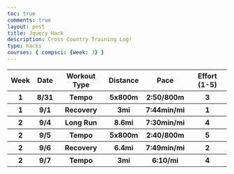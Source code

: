 ```yaml
---
toc: true
comments: true
layout: post
title: Jquery Hack
description: Cross Country Training Log!
type: hacks
courses: { compsci: {week: 3} }
---
```


<!-- load jQuery and DataTables output style and scripts -->
<head>
    <link rel="stylesheet" type="text/css" href="https://cdn.datatables.net/1.13.4/css/jquery.dataTables.min.css">
    <script type="text/javascript" language="javascript" src="https://code.jquery.com/jquery-3.6.0.min.js"></script>
    <script>var define = null;</script>
    <script type="text/javascript\" language="javascript" src="https://cdn.datatables.net/1.13.4/js/jquery.dataTables.min.js"></script>
</head>

<body>
    <table id="demo" class="table">
        <thead>
            <tr>
                <th>Week</th>
                <th>Date</th>
                <th>Workout Type</th>
                <th>Distance</th>
                <th>Pace</th>
                <th>Effort (1-5)</th>
            </tr>
        </thead>
        <tbody>
            <tr>
                <th>1</th>
                <th>8/31</th>
                <th>Tempo</th>
                <th>5x800m</th>
                <th>2:50/800m</th>
                <th>3</th>
            </tr>
            <tr>
                <th>1</th>
                <th>9/1</th>
                <th>Recovery</th>
                <th>3mi</th>
                <th>7:44min/mi</th>
                <th>1</th>
            </tr>
            <tr>
                <th>2</th>
                <th>9/4</th>
                <th>Long Run</th>
                <th>8.6mi</th>
                <th>7:30min/mi</th>
                <th>4</th>
            </tr>
            <tr>
                <th>2</th>
                <th>9/5</th>
                <th>Tempo</th>
                <th>5x800m</th>
                <th>2:40/800m</th>
                <th>5</th>
            </tr>
            <tr>
                    <th>2</th>
                <th>9/6</th>
                <th>Recovery </th>
                <th>6.4mi</th>
                <th>7:49min/mi</th>
                <th>2</th>
            </tr>
            <tr>
                <th>2</th>
                <th>9/7</th>
                <th>Tempo</th>
                <th>3mi</th>
                <th>6:10/mi</th>
                <th>4</th>
            </tr>
        </tbody>
    </table>
</body>

<!-- Script is used to embed executable code -->
<script>$("#demo").DataTable();</script>

<script src="https://utteranc.es/client.js"
        repo="csp2"
        issue-term="pathname"
        theme="github-light"
        crossorigin="anonymous"
        async>
</script>